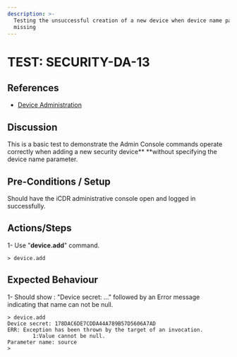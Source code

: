 ```yaml
---
description: >-
  Testing the unsuccessful creation of a new device when device name parameter
  missing
---
```


# TEST: SECURITY-DA-13

## References

* [Device Administration](../../../../../operations/host-administration/santedb-icdr-admin-console/untitled.md)

## Discussion

This is a basic test to demonstrate the Admin Console commands operate correctly when adding a new security device** **without specifying the device name parameter.

## Pre-Conditions / Setup

Should have the iCDR administrative console open and logged in successfully.

## Actions/Steps

1- Use "**device.add**" command.

```
> device.add
```

## Expected Behaviour

1- Should show : "Device secret: ..." followed by an Error message indicating that name can not be null.

```
> device.add
Device secret: 178DAC6DE7CDDA44A789B57D5606A7AD
ERR: Exception has been thrown by the target of an invocation.
        1:Value cannot be null.
Parameter name: source
>
```
